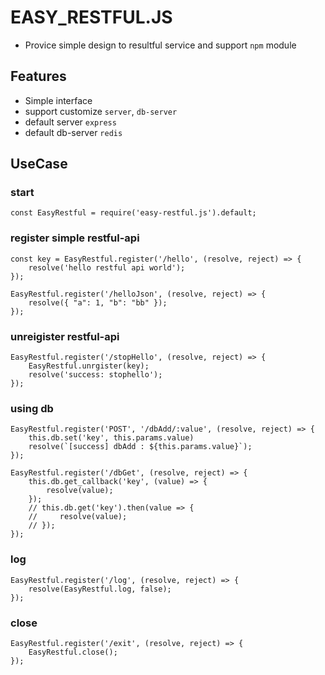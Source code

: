 # EASY_RESTFUL.JS
- Provice simple design to resultful service and support `npm` module
## Features
- Simple interface
- support customize `server`, `db-server`
- default server `express`
- default db-server `redis`
## UseCase
### start
```
const EasyRestful = require('easy-restful.js').default;
```
### register simple restful-api
```
const key = EasyRestful.register('/hello', (resolve, reject) => {
    resolve('hello restful api world');
});

EasyRestful.register('/helloJson', (resolve, reject) => {
    resolve({ "a": 1, "b": "bb" });
});
```
### unreigister restful-api
```
EasyRestful.register('/stopHello', (resolve, reject) => {
    EasyRestful.unrgister(key);
    resolve('success: stophello');
});
```
### using db
```
EasyRestful.register('POST', '/dbAdd/:value', (resolve, reject) => {
    this.db.set('key', this.params.value)
    resolve(`[success] dbAdd : ${this.params.value}`);
});

EasyRestful.register('/dbGet', (resolve, reject) => {
    this.db.get_callback('key', (value) => {
        resolve(value);
    });
    // this.db.get('key').then(value => {
    //     resolve(value);
    // });
});
```
### log
```
EasyRestful.register('/log', (resolve, reject) => {
    resolve(EasyRestful.log, false);
});
```
### close
```
EasyRestful.register('/exit', (resolve, reject) => {
    EasyRestful.close();
});
```